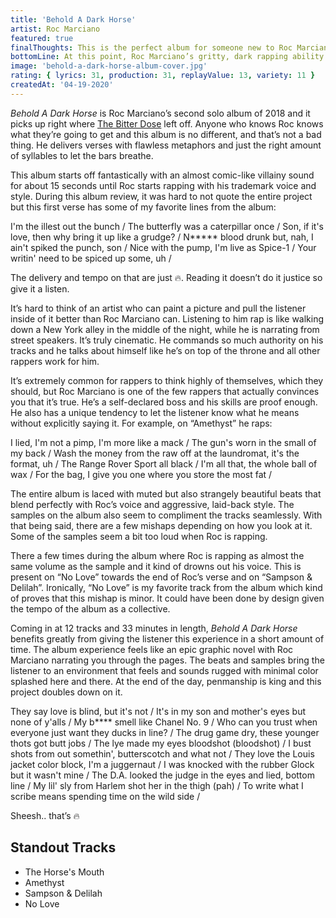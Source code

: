 ```yaml
---
title: 'Behold A Dark Horse'
artist: Roc Marciano
featured: true
finalThoughts: This is the perfect album for someone new to Roc Marciano. He showcases his masterful ability to write seemingly perfect verses where every syllable is placed exactly where it should be while also keeping the album short enough to digest everything easily. It’s braggadocious, smooth and also aggressive but in an elegant way. This album might not be everyone’s taste because it’s somewhat repetitive and contains densely lyrical verses, but his core fans and hip hop heads come away with another gem to add to their rotation.
bottomLine: At this point, Roc Marciano’s gritty, dark rapping ability should be unquestioned and he delivers another gem to add to his already impressive catalog. His technical writing skills are right up there with the elites of hip hop.
image: 'behold-a-dark-horse-album-cover.jpg'
rating: { lyrics: 31, production: 31, replayValue: 13, variety: 11 }
createdAt: '04-19-2020'
---
```


_Behold A Dark Horse_ is Roc Marciano’s second solo album of 2018 and it picks up right where [The Bitter Dose](https://open.spotify.com/album/2fSadHflGE0MhtkwiymFBg?si=zXSFcTfmQimR8Lmca8qdDA) left off. Anyone who knows Roc knows what they’re going to get and this album is no different, and that’s not a bad thing. He delivers verses with flawless metaphors and just the right amount of syllables to let the bars breathe.

This album starts off fantastically with an almost comic-like villainy sound for about 15 seconds until Roc starts rapping with his trademark voice and style. During this album review, it was hard to not quote the entire project but this first verse has some of my favorite lines from the album:

<quote song="The Horse's Mouth">
I'm the illest out the bunch /
The butterfly was a caterpillar once /
Son, if it's love, then why bring it up like a grudge? /
N***** blood drunk but, nah, I ain't spiked the punch, son /
Nice with the pump, I'm live as Spice-1 /
Your writin' need to be spiced up some, uh /
</quote>

The delivery and tempo on that are just 🔥. Reading it doesn’t do it justice so give it a listen.

<video-embed link="https://youtu.be/Qt1zAlrqwsU"></video-embed>

It’s hard to think of an artist who can paint a picture and pull the listener inside of it better than Roc Marciano can. Listening to him rap is like walking down a New York alley in the middle of the night, while he is narrating from street speakers. It’s truly cinematic. He commands so much authority on his tracks and he talks about himself like he’s on top of the throne and all other rappers work for him.

It’s extremely common for rappers to think highly of themselves, which they should, but Roc Marciano is one of the few rappers that actually convinces you that it’s true. He’s a self-declared boss and his skills are proof enough. He also has a unique tendency to let the listener know what he means without explicitly saying it. For example, on “Amethyst” he raps:

<quote song="Amethyst">
I lied, I'm not a pimp, I'm more like a mack /  
The gun's worn in the small of my back /  
Wash the money from the raw off at the laundromat, it's the format, uh /  
The Range Rover Sport all black /  
I'm all that, the whole ball of wax /  
For the bag, I give you one where you store the most fat /
</quote>

The entire album is laced with muted but also strangely beautiful beats that blend perfectly with Roc’s voice and aggressive, laid-back style. The samples on the album also seem to compliment the tracks seamlessly. With that being said, there are a few mishaps depending on how you look at it. Some of the samples seem a bit too loud when Roc is rapping.

There a few times during the album where Roc is rapping as almost the same volume as the sample and it kind of drowns out his voice. This is present on “No Love” towards the end of Roc’s verse and on “Sampson & Delilah”. Ironically, “No Love” is my favorite track from the album which kind of proves that this mishap is minor. It could have been done by design given the tempo of the album as a collective.

Coming in at 12 tracks and 33 minutes in length, _Behold A Dark Horse_ benefits greatly from giving the listener this experience in a short amount of time. The album experience feels like an epic graphic novel with Roc Marciano narrating you through the pages. The beats and samples bring the listener to an environment that feels and sounds rugged with minimal color splashed here and there. At the end of the day, penmanship is king and this project doubles down on it.

<quote song="No Love">
They say love is blind, but it's not /  
It's in my son and mother's eyes but none of y'alls /  
My b**** smell like Chanel No. 9 /  
Who can you trust when everyone just want they ducks in line? /  
The drug game dry, these younger thots got butt jobs /  
The lye made my eyes bloodshot (bloodshot) /  
I bust shots from out somethin', butterscotch and what not /  
They love the Louis jacket color block, I'm a juggernaut /  
I was knocked with the rubber Glock but it wasn't mine /  
The D.A. looked the judge in the eyes and lied, bottom line /  
My lil' sly from Harlem shot her in the thigh (pah) /  
To write what I scribe means spending time on the wild side /
</quote>

Sheesh.. that’s 🔥

<video-embed link="https://youtu.be/HZ9MwqQ6JhA"></video-embed>

## Standout Tracks

- The Horse's Mouth
- Amethyst
- Sampson & Delilah
- No Love
